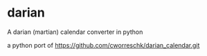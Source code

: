 # darian
A darian (martian) calendar converter in python

a python port of https://github.com/cworreschk/darian_calendar.git
